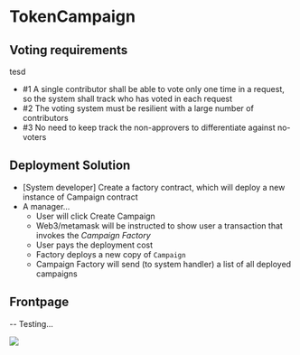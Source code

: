 # TokenCampaign
## Voting requirements
tesd
* \#1 A single contributor shall be able to vote only one time in a request, so the system shall track who has voted in each request
* \#2 The voting system must be resilient with a large number of contributors
* \#3 No need to keep track the non-approvers to differentiate against no-voters

## Deployment Solution

* \[System developer] Create a factory contract, which will deploy a new instance of Campaign contract
* A manager...
  * User will click Create Campaign
  * Web3/metamask will be instructed to show user a transaction that invokes the _Campaign Factory_
  * User pays the deployment cost
  * Factory deploys a new copy of `Campaign`
  * Campaign Factory will send (to system handler) a list of all deployed campaigns

## Frontpage

\-- Testing...&#x20;

![](https://user-images.githubusercontent.com/72307376/146683295-19ab5cce-0439-4758-99f2-6795aad62333.png)
